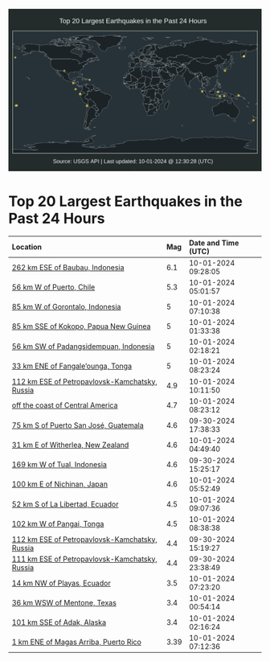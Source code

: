 ![Map](./map.png)

# Top 20 Largest Earthquakes in the Past 24 Hours

| Location | Mag | Date and Time (UTC) |
|:---|:---|:---|
| [262 km ESE of Baubau, Indonesia](https://earthquake.usgs.gov/earthquakes/eventpage/us7000nhex) | 6.1 | 10-01-2024 09:28:05 |
| [56 km W of Puerto, Chile](https://earthquake.usgs.gov/earthquakes/eventpage/us7000nhdc) | 5.3 | 10-01-2024 05:01:57 |
| [85 km W of Gorontalo, Indonesia](https://earthquake.usgs.gov/earthquakes/eventpage/us7000nhe1) | 5 | 10-01-2024 07:10:38 |
| [85 km SSE of Kokopo, Papua New Guinea](https://earthquake.usgs.gov/earthquakes/eventpage/us7000nhci) | 5 | 10-01-2024 01:33:38 |
| [56 km SW of Padangsidempuan, Indonesia](https://earthquake.usgs.gov/earthquakes/eventpage/us7000nhcp) | 5 | 10-01-2024 02:18:21 |
| [33 km ENE of Fangale’ounga, Tonga](https://earthquake.usgs.gov/earthquakes/eventpage/us7000nhee) | 5 | 10-01-2024 08:23:24 |
| [112 km ESE of Petropavlovsk-Kamchatsky, Russia](https://earthquake.usgs.gov/earthquakes/eventpage/us7000nhft) | 4.9 | 10-01-2024 10:11:50 |
| [off the coast of Central America](https://earthquake.usgs.gov/earthquakes/eventpage/us7000nhec) | 4.7 | 10-01-2024 08:23:12 |
| [75 km S of Puerto San José, Guatemala](https://earthquake.usgs.gov/earthquakes/eventpage/us7000nha6) | 4.6 | 09-30-2024 17:38:33 |
| [31 km E of Witherlea, New Zealand](https://earthquake.usgs.gov/earthquakes/eventpage/us7000nhda) | 4.6 | 10-01-2024 04:49:40 |
| [169 km W of Tual, Indonesia](https://earthquake.usgs.gov/earthquakes/eventpage/us7000nh91) | 4.6 | 09-30-2024 15:25:17 |
| [100 km E of Nichinan, Japan](https://earthquake.usgs.gov/earthquakes/eventpage/us7000nhdq) | 4.6 | 10-01-2024 05:52:49 |
| [52 km S of La Libertad, Ecuador](https://earthquake.usgs.gov/earthquakes/eventpage/us7000nhes) | 4.5 | 10-01-2024 09:07:36 |
| [102 km W of Pangai, Tonga](https://earthquake.usgs.gov/earthquakes/eventpage/us7000nhel) | 4.5 | 10-01-2024 08:38:38 |
| [112 km ESE of Petropavlovsk-Kamchatsky, Russia](https://earthquake.usgs.gov/earthquakes/eventpage/us7000nh90) | 4.4 | 09-30-2024 15:19:27 |
| [111 km ESE of Petropavlovsk-Kamchatsky, Russia](https://earthquake.usgs.gov/earthquakes/eventpage/us7000nhby) | 4.4 | 09-30-2024 23:38:49 |
| [14 km NW of Playas, Ecuador](https://earthquake.usgs.gov/earthquakes/eventpage/us7000nhe3) | 3.5 | 10-01-2024 07:23:20 |
| [36 km WSW of Mentone, Texas](https://earthquake.usgs.gov/earthquakes/eventpage/tx2024tgrx) | 3.4 | 10-01-2024 00:54:14 |
| [101 km SSE of Adak, Alaska](https://earthquake.usgs.gov/earthquakes/eventpage/ak024cmu2sio) | 3.4 | 10-01-2024 02:16:24 |
| [1 km ENE of Magas Arriba, Puerto Rico](https://earthquake.usgs.gov/earthquakes/eventpage/pr2024275000) | 3.39 | 10-01-2024 07:12:36 |
